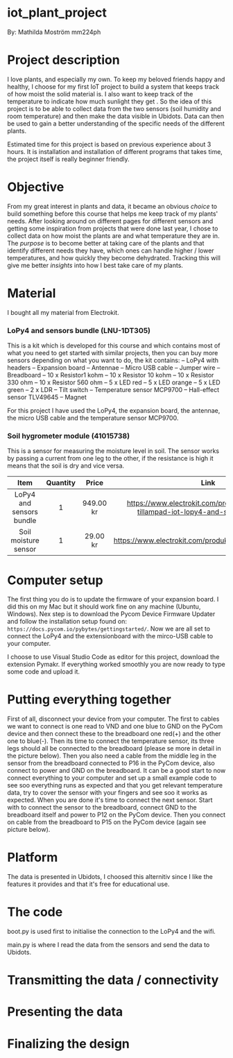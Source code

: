 # iot_plant_project
By: Mathilda Moström mm224ph

# Project description
I love plants, and especially my own. To keep my beloved friends happy and healthy, I choose for my first IoT project to build a system that keeps track of how moist the solid material is. I also want to keep track of the temperature to indicate how much sunlight they get . So the idea of this project is to be able to collect data from the two sensors (soil humidity and room temperature) and then make the data visible in Ubidots. Data can then be used to gain a better understanding of the specific needs of the different plants.

Estimated time for this project is based on previous experience about 3 hours. It is installation and installation of different programs that takes time, the project itself is really beginner friendly.

# Objective
From my great interest in plants and data, it became an obvious *choice* to build something before this course that helps me keep track of my plants' needs. After looking around on different pages for different sensors and getting some inspiration from projects that were done last year, I chose to collect data on how moist the plants are and what temperature they are in. The *purpose* is to become better at taking care of the plants and that identify different needs they have, which ones can handle higher / lower temperatures, and how quickly they become dehydrated. Tracking this will give me better *insights* into how I best take care of my plants.

# Material
I bought all my material from Electrokit. 
### LoPy4 and sensors bundle (LNU-1DT305)
This is a kit which is developed for this course and which contains most of what you need to get started with similar projects, then you can buy more sensors depending on what you want to do, the kit contains:
– LoPy4 with headers
– Expansion board
– Antennae
– Micro USB cable
– Jumper wire
– Breadboard
– 10 x Resistor1 kohm
– 10 x Resistor 10 kohm
– 10 x Resistor 330 ohm
– 10 x Resistor 560 ohm
– 5 x LED red
– 5 x LED orange
– 5 x LED green
– 2 x LDR
– Tilt switch
– Temperature sensor MCP9700
– Hall-effect sensor TLV49645
– Magnet

For this project I have used the LoPy4, the expansion board, the antennae, the micro USB cable and the temperature sensor MCP9700. 

### Soil hygrometer module (41015738)
This is a sensor for measuring the moisture level in soil. The sensor works by passing a current from one leg to the other, if the resistance is high it means that the soil is dry and vice versa.


| Item       | Quantity | Price   | Link |
| :----------: | :--: | :----: | :------:|
| LoPy4 and sensors bundle | 1 | 949.00 kr | https://www.electrokit.com/produkt/lnu-1dt305-tillampad-iot-lopy4-and-sensors-bundle/ |
| Soil moisture sensor | 1 | 29.00 kr | https://www.electrokit.com/produkt/jordfuktighetssensor/ |

# Computer setup
The first thing you do is to update the firmware of your expansion board. I did this on my Mac but it should work fine on any machine (Ubuntu, Windows). Nex step is to download the Pycom Device Firmware Updater and follow the installation setup found on: ``` https://docs.pycom.io/pybytes/gettingstarted/ ```. Now we are all set to connect the LoPy4 and the extensionboard with the mirco-USB cable to your computer.  

I choose to use Visual Studio Code as editor for this project, download the extension Pymakr. If everything worked smoothly you are now ready to type some code and upload it. 

# Putting everything together
First of all, disconnect your device from your computer. The first to cables we want to connect is one read to VND and one blue to GND on the PyCom device and then connect these to the breadboard one red(+) and the other one to blue(-). Then its time to connect the temperature sensor, its three legs should all be connected to the breadboard (please se more in detail in the picture below). Then you also need a cable from the middle leg in the sensor from the breadboard connected to P16 in the PyCom device, also connect to power and GND on the breadboard. It can be a good start to now connect everything to your computer and set up a small example code to see soo everything runs as expected and that you get relevant temperature data, try to cover the sensor with your fingers and see soo it works as expected. When you are done it's time to connect the next sensor. Start with to connect the sensor to the breadboard, connect GND to the breadboard itself and power to P12 on the PyCom device. Then you connect on cable from the breadboard to P15 on the PyCom device (again see picture below).

# Platform
The data is presented in Ubidots, I choosed this alternitiv since I like the features it provides and that it's free for educational use.

# The code

boot.py is used first to initialise the connection to the LoPy4 and the wifi.

main.py is where I read the data from the sensors and send the data to Ubidots.

# Transmitting the data / connectivity

# Presenting the data

# Finalizing the design

